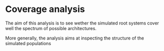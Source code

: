 # Coverage analysis

The aim of this analysis is to see wether the simulated root systems cover well the spectrum of possible architectures.

More generally, the analysis aims at inspecting the structure of the simulated populations